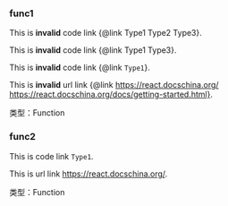 
### func1


This is **invalid** code link {@link Type1 Type2 Type3}.

This is **invalid** code link {@link Type1 Type3}.

This is **invalid** code link {@link `Type1`}.

This is **invalid** url link {@link https://react.docschina.org/ https://react.docschina.org/docs/getting-started.html}.


类型：Function

### func2


This is code link `Type1`.

This is url link https://react.docschina.org/.


类型：Function
